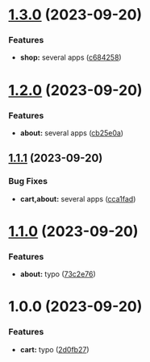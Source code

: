 # [1.3.0](https://github.com/yzhylin/react-module-federation/compare/about-v1.2.0...about-v1.3.0) (2023-09-20)


### Features

* **shop:** several apps ([c684258](https://github.com/yzhylin/react-module-federation/commit/c684258e6a9f452b0e4c063fdc5079233d7f713c))

# [1.2.0](https://github.com/yzhylin/react-module-federation/compare/about-v1.1.1...about-v1.2.0) (2023-09-20)


### Features

* **about:** several apps ([cb25e0a](https://github.com/yzhylin/react-module-federation/commit/cb25e0a5fe55ff0bcdee7f754ecdac8d8054c016))

## [1.1.1](https://github.com/yzhylin/react-module-federation/compare/about-v1.1.0...about-v1.1.1) (2023-09-20)


### Bug Fixes

* **cart,about:** several apps ([cca1fad](https://github.com/yzhylin/react-module-federation/commit/cca1fadd9511a8ee43a8c7cdd2ff2003a3bfc160))

# [1.1.0](https://github.com/yzhylin/react-module-federation/compare/about-v1.0.0...about-v1.1.0) (2023-09-20)


### Features

* **about:** typo ([73c2e76](https://github.com/yzhylin/react-module-federation/commit/73c2e7639460bdc8d7f7dac2c922591d5c4caa6e))

# 1.0.0 (2023-09-20)


### Features

* **cart:** typo ([2d0fb27](https://github.com/yzhylin/react-module-federation/commit/2d0fb27704aa007c04d633cf9adcb9dd84683dca))
